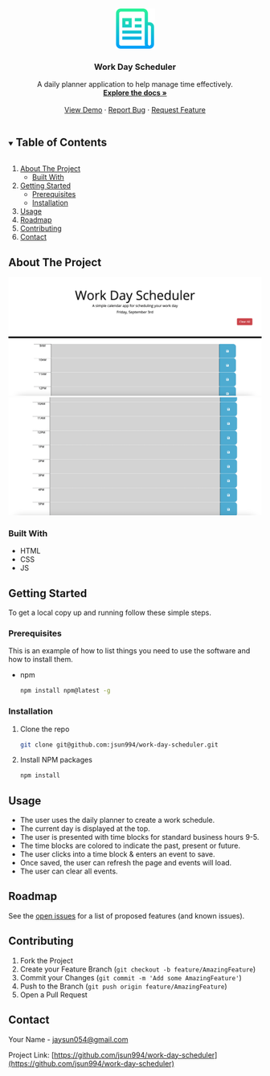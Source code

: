 <!-- PROJECT LOGO -->
<br />
<p align="center">
  <a href="https://jsun994.github.io/work-day-scheduler/">
    <img src="./screenshots/logo.png" alt="Logo" width="80" height="80">
  </a>

  <h3 align="center">Work Day Scheduler</h3>

  <p align="center">
  A daily planner application to help manage time effectively.
    <br />
    <a href="https://github.com/jsun994/work-day-scheduler"><strong>Explore the docs »</strong></a>
    <br />
    <br />
    <a href="https://jsun994.github.io/work-day-scheduler/">View Demo</a>
    ·
    <a href="https://github.com/jsun994/work-day-scheduler/issues">Report Bug</a>
    ·
    <a href="https://github.com/jsun994/work-day-scheduler/issues">Request Feature</a>
  </p>
</p>



<!-- TABLE OF CONTENTS -->
<details open="open">
  <summary><h2 style="display: inline-block">Table of Contents</h2></summary>
  <ol>
    <li>
      <a href="#about-the-project">About The Project</a>
      <ul>
        <li><a href="#built-with">Built With</a></li>
      </ul>
    </li>
    <li>
      <a href="#getting-started">Getting Started</a>
      <ul>
        <li><a href="#prerequisites">Prerequisites</a></li>
        <li><a href="#installation">Installation</a></li>
      </ul>
    </li>
    <li><a href="#usage">Usage</a></li>
    <li><a href="#roadmap">Roadmap</a></li>
    <li><a href="#contributing">Contributing</a></li>
    <li><a href="#contact">Contact</a></li>
  </ol>
</details>


<!-- ABOUT THE PROJECT -->
## About The Project

![ss0](./screenshots/screenshot.png)
![ss1](./screenshots/screenshot1.png)


### Built With

* HTML
* CSS
* JS


<!-- GETTING STARTED -->
## Getting Started

To get a local copy up and running follow these simple steps.

### Prerequisites

This is an example of how to list things you need to use the software and how to install them.
* npm
  ```sh
  npm install npm@latest -g
  ```

### Installation

1. Clone the repo
   ```sh
   git clone git@github.com:jsun994/work-day-scheduler.git
   ```
2. Install NPM packages
   ```sh
   npm install
   ```


<!-- USAGE EXAMPLES -->
## Usage

* The user uses the daily planner to create a work schedule.
* The current day is displayed at the top.
* The user is presented with time blocks for standard business hours 9-5.
* The time blocks are colored to indicate the past, present or future.
* The user clicks into a time block & enters an event to save.
* Once saved, the user can refresh the page and events will load.
* The user can clear all events.


<!-- ROADMAP -->
## Roadmap

See the [open issues](https://github.com/jsun994/work-day-scheduler/issues) for a list of proposed features (and known issues).



<!-- CONTRIBUTING -->
## Contributing


1. Fork the Project
2. Create your Feature Branch (`git checkout -b feature/AmazingFeature`)
3. Commit your Changes (`git commit -m 'Add some AmazingFeature'`)
4. Push to the Branch (`git push origin feature/AmazingFeature`)
5. Open a Pull Request


<!-- CONTACT -->
## Contact

Your Name - jaysun054@gmail.com

Project Link: [https://github.com/jsun994/work-day-scheduler](https://github.com/jsun994/work-day-scheduler)